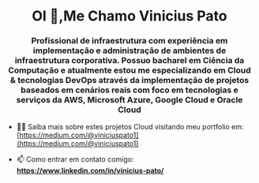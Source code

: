 <h1 align="center">OI 👋,Me Chamo Vinicius Pato</h1>
<h3 align="center">Profissional de infraestrutura com experiência em implementação e administração de ambientes de infraestrutura corporativa. Possuo bacharel em Ciência da Computação e atualmente estou me especializando em Cloud & tecnologias DevOps através da implementação de projetos baseados em cenários reais com foco em tecnologias e serviços da AWS, Microsoft Azure, Google Cloud e Oracle Cloud</h3>


- 👨‍💻 Saiba mais sobre estes projetos Cloud visitando meu portfolio em: [https://medium.com/@viniciuspato1](https://medium.com/@viniciuspato1)

- 📫 Como entrar em contato comigo: **https://www.linkedin.com/in/vinicius-pato/**




